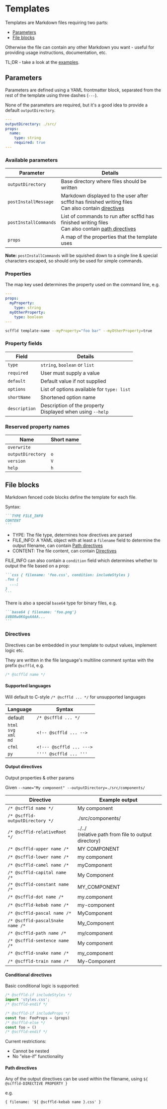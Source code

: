 # Templates

Templates are Markdown files requiring two parts:

- [Parameters](#parameters)
- [File blocks](#file-blocks)

Otherwise the file can contain any other Markdown you want - useful for providing usage instructions, documentation, etc.

TL;DR - take a look at the [examples](../examples/).

## Parameters

Parameters are defined using a YAML frontmatter block, separated from the rest of the template using three dashes (`---`).

None of the parameters are required, but it's a good idea to provide a default `outputDirectory`.

```yaml
---
outputDirectory: ./src/
props:
  name:
    type: string
    required: true
---
```

### Available parameters

| Parameter             | Details                                                                                                                 |
| --------------------- | ----------------------------------------------------------------------------------------------------------------------- |
| `outputDirectory`     | Base directory where files should be written                                                                            |
| `postInstallMessage`  | Markdown displayed to the user after scffld has finished writing files<br>Can also contain [directives](#directives)    |
| `postInstallCommands` | List of commands to run after scffld has finished writing files<br>Can also contain [path directives](#path-directives) |
| `props`               | A map of the properties that the template uses                                                                          |

**Note:**
`postInstallCommands` will be squished down to a single line & special characters escaped, so should only be used for simple commands.

### Properties

The map key used determines the property used on the command line, e.g.

```yaml
---
props:
  myProperty:
    type: string
  myOtherProperty:
    type: boolean
---
```

```sh
scffld template-name --myProperty="foo bar" --myOtherProperty=true
```

### Property fields

| Field         | Details                                                      |
| ------------- | ------------------------------------------------------------ |
| `type`        | `string`, `boolean` or `list`                                |
| `required`    | User must supply a value                                     |
| `default`     | Default value if not supplied                                |
| `options`     | List of options available for `type: list`                   |
| `shortName`   | Shortened option name                                        |
| `description` | Description of the property<br>Displayed when using `--help` |

### Reserved property names

| Name              | Short name |
| ----------------- | ---------- |
| `overwrite`       |            |
| `outputDirectory` | `o`        |
| `version`         | `V`        |
| `help`            | `h`        |

## File blocks

Markdown fenced code blocks define the template for each file.

Syntax:

````md
```TYPE FILE_INFO
CONTENT
```
````

- TYPE: The file type, determines how directives are parsed
- FILE_INFO: A YAML object with at least a `filename` field to determine the output filename, can contain [Path directives](#path-directives)
- CONTENT: The file content, can contain [Directives](#directives)

FILE_INFO can also contain a `condition` field which determines whether to output the file based on a prop:

````md
```css { filename: 'foo.css', condition: includeStyles }
.foo {
  ...;
}
```
````

There is also a special `base64` type for binary files, e.g.

````md
```base64 { filename: 'foo.png'}
iVBORw0KGgoAAAA...
```
````

### Directives

Directives can be embedded in your template to output values, implement logic etc.

They are written in the file language's multiline comment syntax with the prefix `@scffld`, e.g.

```js
/* @scffld name */
```

#### Supported languages

Will default to C-style `/* @scffld ... */` for unsupported languages

| Language                         | Syntax                   |
| -------------------------------- | ------------------------ |
| default                          | `/* @scffld ... */`      |
| `html`<br>`svg`<br>`xml`<br>`md` | `<!-- @scffld ... -->`   |
| `cfml`                           | `<!--- @scffld ... --->` |
| `py`                             | `'''' @scffld ... '''`   |

#### Output directives

Output properties & other params

Given `--name="My component" --outputDirectory=./src/components/`

| Directive                        | Example output                                          |
| -------------------------------- | ------------------------------------------------------- |
| `/* @scffld name */`             | My component                                            |
| `/* @scffld-outputDirectory */`  | ./src/components/                                       |
| `/* @scffld-relativeRoot */`     | ../../<br>(relative path from file to output directory) |
| `/* @scffld-upper name /*`       | MY COMPONENT                                            |
| `/* @scffld-lower name /*`       | my component                                            |
| `/* @scffld-camel name /*`       | myComponent                                             |
| `/* @scffld-capital name /*`     | My Component                                            |
| `/* @scffld-constant name /*`    | MY_COMPONENT                                            |
| `/* @scffld-dot name /*`         | my.component                                            |
| `/* @scffld-kebab name /*`       | my-component                                            |
| `/* @scffld-pascal name /*`      | MyComponent                                             |
| `/* @scffld-pascalSnake name /*` | My_Component                                            |
| `/* @scffld-path name /*`        | my/component                                            |
| `/* @scffld-sentence name /*`    | My component                                            |
| `/* @scffld-snake name /*`       | my_component                                            |
| `/* @scffld-train name /*`       | My-Component                                            |

#### Conditional directives

Basic conditional logic is supported:

```js
/* @scffld-if includeStyles */
import 'styles.css';
/* @scffld-endif */
```

```js
/* @scffld-if includeProps */
const foo: FooProps = (props)
/* @scffld-else */
const foo = ()
/* @scffld-endif */
```

Current restrictions:

- Cannot be nested
- No "else-if" functionality

#### Path directives

Any of the output directives can be used within the filename, using `${ @scffld-DIRECTIVE PROPERTY }`

e.g.

```
{ filename: '${ @scffld-kebab name }.css' }
```
